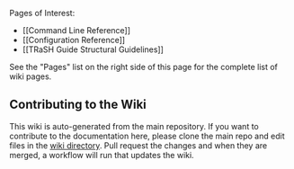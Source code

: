 Pages of Interest:

- [[Command Line Reference]]
- [[Configuration Reference]]
- [[TRaSH Guide Structural Guidelines]]

See the "Pages" list on the right side of this page for the complete list of wiki pages.

## Contributing to the Wiki

This wiki is auto-generated from the main repository. If you want to contribute to the documentation
here, please clone the main repo and edit files in the [wiki directory][1]. Pull request the changes
and when they are merged, a workflow will run that updates the wiki.

[1]: https://github.com/rcdailey/trash-updater/tree/master/wiki
